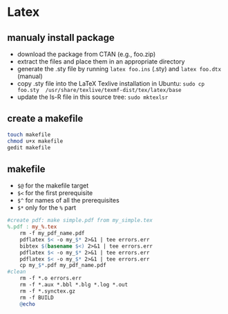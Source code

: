 # Latex

## manualy install package
- download the package from CTAN (e.g., foo.zip)
- extract the files and place them in an appropriate directory
- generate the .sty file by running `latex foo.ins` (.sty) and `latex foo.dtx` (manual)
- copy .sty file into the LaTeX Texlive installation in Ubuntu: `sudo cp foo.sty  /usr/share/texlive/texmf-dist/tex/latex/base`
- update the ls-R file in this source tree: `sudo mktexlsr`

## create a makefile
```sh
touch makefile
chmod u+x makefile
gedit makefile
```

## makefile
- `$@` for the makefile target
- `$<` for the first prerequisite
- `$^` for names of all the prerequisites
- `$*` only for the `%` part
```makefile
#create pdf: make simple.pdf from my_simple.tex
%.pdf : my_%.tex
	rm -f my_pdf_name.pdf
	pdflatex $< -o my_$* 2>&1 | tee errors.err
	bibtex $(basename $<) 2>&1 | tee errors.err
	pdflatex $< -o my_$* 2>&1 | tee errors.err
	pdflatex $< -o my_$* 2>&1 | tee errors.err
	cp my_$*.pdf my_pdf_name.pdf
#clean
	rm -f *.o errors.err
	rm -f *.aux *.bbl *.blg *.log *.out
	rm -f *.synctex.gz
	rm -f BUILD
	@echo
```
